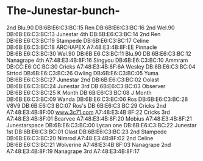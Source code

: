 # The-Junestar-bunch-
2nd Blu.90 DB:6B:E6:C3:BC:15
Ren DB:6B:E6:C3:BC:16
2nd Wel.90 DB:6B:E6:C3:BC:13
Junestar 4th DB:6B:E6:C3:BC:14
2nd Ren DB:6B:E6:C3:BC:19
Stampede DB:6B:E6:C3:BC:17
Celine DB:6B:E6:C3:BC:18
ARCHAPEX A7:48:E3:4B:8F:EE
Pinnacle DB:6B:E6:C3:BC:30
Wel.90 DB:6B:E6:C3:BC:11
Blu.90 DB:6B:E6:C3:BC:12
Nanagrape 4th A7:48:E3:4B:8F:16
Singyou DB:6B:E6:C3:BC:10
Ammram DB:CC:E6:CC:BC:30
Cricks A7:48:E3:4B:8F:6A
Wesley DB:6B:E6:C3:BC:04
Strtod DB:6B:E6:C3:BC:26
Owling DB:6B:E6:C3:BC:05
Yuma DB:6B:E6:C3:BC:27
Junestar 2nd DB:6B:E6:C3:BC:02
Oolast DB:6B:E6:C3:BC:24
Junestar 3rd DB:6B:E6:C3:BC:03
Observer DB:6B:E6:C3:BC:25
K Month DB:6B:E6:C3:BC:08
J Month DB:6B:E6:C3:BC:09
Wanda DB:6B:E6:C3:BC:06
Ros DB:6B:E6:C3:BC:28
V8V9 DB:6B:E6:C3:BC:07
Ros's DB:6B:E6:C3:BC:29
Cricks 2nd A7:48:E3:4B:8F:00
www.3c71.com A7:48:E3:4B:8F:22
Cricks 3rd A7:48:E3:4B:8F:01
Bearvee A7:48:E3:4B:8F:20
Mobius A7:48:E3:4B:8F:21
Junestarspace DB:6B:E6:C3:BC:00
Lycan one DB:6B:E6:C3:BC:22
Junestar 1st DB:6B:E6:C3:BC:01
Olast DB:6B:E6:C3:BC:23
2nd Stampede DB:6B:E6:C3:BC:20
Nimrod A7:48:E3:4B:8F:02
2nd Celine DB:6B:E6:C3:BC:21
Wolverine A7:48:E3:4B:8F:03
Nanagrape 2nd A7:48:E3:4B:8F:19
Nanagrape 3rd A7:48:E3:4B:8F:17

